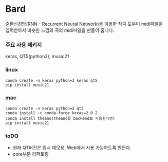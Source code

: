 Bard
========
순환신경망(RNN - Recurrent Neural Network)을 이용한 작곡 도우미
midi파일을 입력받아서 비슷한 느낌의 곡의 midi파일을 만들어 줍니다.

### 주요 사용 패키지
keras, QT5(python3), music21


### linux
```
conda create -n keras python=3 keras qt5
pip install music21
```

### mac
```
conda create -n keras python=3 qt5
conda install -c conda-forge keras=2.0.2
conda install theano(theano를 backend로 사용한다면)
pip install music21
```

### toDO
- 원래 QT버전은 임시 데모용, Web에서 사용 가능하도록 만든다.
- core부분 리팩토링



